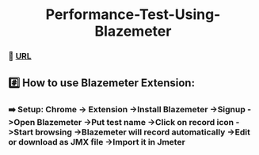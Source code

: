 <h1 align="center">Performance-Test-Using-Blazemeter</h1>

### :link: [URL](https://blazemeter.com)
## :hash: How to use Blazemeter Extension:
### :arrow_right: Setup: Chrome -> Extension ->Install Blazemeter ->Signup ->Open Blazemeter ->Put test name ->Click on record icon ->Start browsing ->Blazemeter will record automatically ->Edit or download as JMX file ->Import it in Jmeter
